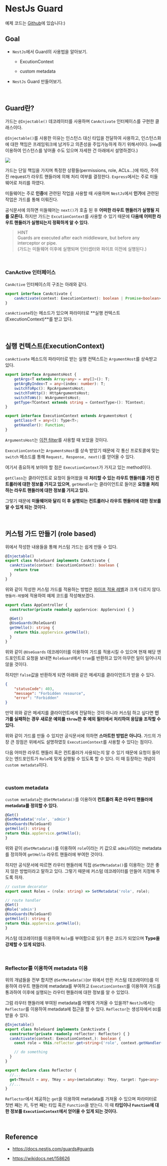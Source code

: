NestJs Guard
===

예제 코드는 [Github](https://github.com/leewoooo/blog-code/tree/main/guard-study)에 있습니다:)

## Goal

- `NestJs`에서 Guard의 사용법을 알아보기.

	- ExcutionContext

	- custom metadata

- `NestJs` Guard 만들어보기.

<br>

## Guard란?

가드는 `@Injectable()` 데코레이터를 사용하며 `CanActivate` 인터페이스를 구현한 클래스이다.

`@Injectable()`를 사용한 이유는 인스턴스 대신 타입을 전달하여 사용하고, 인스턴스화에 대한 책임은 프레임워크에 남겨두고 의존성을 주입가능하게 하기 위해서이다. (`new`를 이용하여 인스턴스를 넣어줄 수도 있으며 자세한 건 아래에서 설명하겠다.)

<img src = https://docs.nestjs.com/assets/Guards_1.png>

<br>

가드는 단일 책임을 가지며 특정한 상황들(permissions, role, ACLs...)에 따라, 주어진 request가 라우트 핸들러에 의해 처리 여부를 결정한다. `Express`에서는 주로 미들웨어로 처리를 하였다.

미들웨어는 주로 **인증**에 관련된 작업을 사용할 때 사용하며 `NestJs`에서 **인가**에 관련된 작업은 가드를 통해 이뤄진다.

공식문서에 의하면 미들웨어는 `next()`가 호출 된 후 **어떠한 라우트 핸들러가 실행될 지를 모른다.** 하지만 가드는 `ExcutionContext`를 사용할 수 있기 때문에 **다음에 어떠한 라우트 핸들러가 실행되는지 정확하게 알 수 있다.**

>HINT<br>Guards are executed after each middleware, but before any interceptor or pipe.<br>(가드는 미들웨어 이후에 실행되며 인터셉터와 파이프 이전에 실행된다.)

<br>

### CanActive 인터페이스

`CanActive` 인터페이스의 구조는 아래와 같다.

```ts
export interface CanActivate {
    canActivate(context: ExecutionContext): boolean | Promise<boolean> | Observable<boolean>;
}
```
`canActivate`라는 메소드가 있으며 파라미터로 **실행 컨텍스트(ExecutionContext)**를 받고 있다.

<br>

## 실행 컨텍스트(ExecutionContext)

`canActivate` 메소드의 파라미터로 받는 실행 컨텍스트는 `ArgumentHost`를 상속받고 있다.

```ts
export interface ArgumentsHost {
    getArgs<T extends Array<any> = any[]>(): T;
    getArgByIndex<T = any>(index: number): T;
    switchToRpc(): RpcArgumentsHost;
    switchToHttp(): HttpArgumentsHost;
    switchToWs(): WsArgumentsHost;
    getType<TContext extends string = ContextType>(): TContext;
}

export interface ExecutionContext extends ArgumentsHost {
    getClass<T = any>(): Type<T>;
    getHandler(): Function;
}
```

`ArgumentsHost`는 [이전 filter](https://velog.io/@dev_leewoooo/NestJs-Filter)를 사용할 때 보았을 것이다. 

`ExecutionContext`는 `ArgumentsHost`를 상속 받았기 때문에 각 통신 프로토콜에 맞는 `switch` 메소드를 통해 `Request, Response, next()`를 얻어올 수 있다.

여기서 중요하게 보아야 할 점은 `ExecutionContext`가 가지고 있는 method이다. 

`getClass`는 클라이언트로 요청이 들어왔을 때 **처리할 수 있는 라우트 핸들러를 가진 컨트롤러에 대한 정보를 가지고 있으며**, `getHandler`는 클라이언트로 들어온 **요청을 처리하는 라우트 핸들러에 대한 정보를 가지고 있다.**

그렇기 때문에 **미들웨어와 달리 이 후 실행되는 컨트롤러나 라우트 핸들러에 대한 정보를 알 수 있게 되는 것이다.**

<br>

## 커스텀 가드 만들기 (role based)

위에서 작성한 내용들을 통해 커스텀 가드는 쉽게 만들 수 있다.

```ts
@Injectable()
export class RoleGuard implements CanActivate {
  canActivate(context: ExecutionContext): boolean {
    return true
  }
}
```

위와 같이 작성한 커스텀 가드를 적용하는 방법은 [파이프 적용 레벨](https://velog.io/@dev_leewoooo/NestJs-Pipe#binding-pipes)과 크게 다르지 않다. `핸들러-레벨`에 적용하여 예제 코드를 작성해보겠다.

```ts
export class AppController {
  constructor(private readonly appService: AppService) { }

  @Get()
  @UseGuards(RoleGuard)
  getHello(): string {
    return this.appService.getHello();
  }
}
```

위와 같이 `@UseGuards` 데코레이터를 이용하여 가드를 적용시킬 수 있으며 현재 해당 엔드포인트로 요청을 보내면 `RoleGuard`에서 `true`를 반환하고 있어 아무런 일이 일어나지 않을 것이다.

하지만! `false`값을 반환하게 되면 아래와 같은 메세지를 클라이언트가 받을 수 있다.

```json
{
    "statusCode": 403,
    "message": "Forbidden resource",
    "error": "Forbidden"
}
```

만약 위와 같은 메세지를 클라이언트에게 전달하는 것이 아니라 커스텀 하고 싶다면 **인가를 실패하는 경우 새로운 예외를 `throw`한 후 예외 필터에서 처리하여 응답을 조작할 수 있다.**


위와 같이 가드를 만들 수 있지만 공식문서에 의하면 **스마트한 방법은 아니다.** 가드의 가장 큰 장점은 위에서도 설명하였듯 `ExecutionContext`를 사용할 수 있다는 점이다.

다음 어떠한 라우트 핸들러 혹은 컨트롤러가 사용되는지 알 수 있기 때문에 요청이 들어오는 엔드포인트가 `Role`에 맞게 실행될 수 있도록 할 수 있다. 이 때 등장하는 개념이 `custom metadata`이다.

<br>

### custom metadata

`custom metadata`는 `@SetMetadata()`를 이용하여 **컨트롤러 혹은 라우터 핸들러에 metadata를 정의할 수 있다.**

```ts
@Get()
@SetMetadata('role', 'admin')
@UseGuards(RoleGuard)
getHello(): string {
return this.appService.getHello();
}
```

위와 같이 `@SetMetadata()`를 이용하여 `role`이라는 키 값으로 `admin`이라는 metadata를 정의하여 `getHello` 라우트 핸들러에 부여한 것이다.

하지만 공식문서에 따르면 라우터 핸들러에 직접 `@SetMetadata()`를 이용하는 것은 좋지 않은 방법이라고 말하고 있다. 그렇기 때문에 커스텀 데코레이터를 만들어 지정해 주도록 하자.

```ts
// custom decorator
export const Roles = (role: string) => SetMetadata('role', role);

// route handler
@Get()
@Role('admin')
@UseGuards(RoleGuard)
getHello(): string {
return this.appService.getHello();
}
```

커스텀 데코레이터를 이용하여 `Role`를 부여함으로 읽기 좋은 코드가 되었으며 **Type을 강제할 수 있게 되었다.**

<br>

### Reflector를 이용하여 metadata 이용

위의 개념들을 전부 합치면 `@SetMetadata()`(or 위에서 만든 커스텀 데코레이터)를 이용하여 라우트 핸들러에 metadata를 부여하고 `ExecutionContext`를 이용하여 가드를 통과하여 이후에 실행되는 라우터 핸들러에 대한 정보를 알 수 있었다.

그럼 라우터 핸들러에 부여된 metadata를 어떻게 가져올 수 있을까? `NestJs`에서는 `Reflector`를 이용하여 metadata에 접근을 할 수 있다. `Reflector`는 생성자에서 `DI`를 받을 수 있다.

```ts
@Injectable()
export class RoleGuard implements CanActivate {
  constructor(private readonly reflector: Reflector) { }
  canActivate(context: ExecutionContext,): boolean {
    const role = this.reflector.get<string>('role', context.getHandler());

    // do something
  }
}

export declare class Reflector {
  //...
  get<TResult = any, TKey = any>(metadataKey: TKey, target: Type<any> | Function): TResult;
  //...
}
```

`Reflector`에서 제공하는 `get`을 이용하여 metadata를 가져올 수 있으며 파라미터로 첫번 째는 키, 두번 째는 타입 혹은 `Function`을 받는다. 이 때 **타입이나 `Function`에 대한 정보를 `ExecutionContext`에서 얻어올 수 있게 되는 것이다.**

<br>

## Reference

- https://docs.nestjs.com/guards#guards

- https://wikidocs.net/158626
